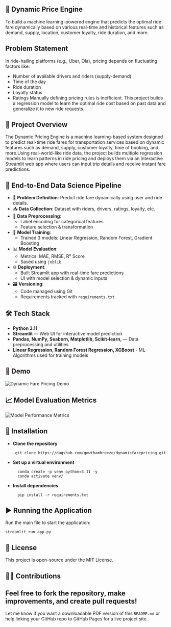 ## 📰 Dynamic Price Engine

To build a machine learning-powered engine that predicts the optimal ride fare dynamically based on various real-time and historical features such as demand, supply, location, customer loyalty, ride duration, and more.

## Problem Statement
In ride-hailing platforms (e.g., Uber, Ola), pricing depends on fluctuating factors like:
- Number of available drivers and riders (supply-demand)
- Time of the day
- Ride duration
- Loyalty status
- Ratings
Manually defining pricing rules is inefficient. This project builds a regression model to learn the optimal ride cost based on past data and generalize it to new ride requests.

## 🧠 Project Overview
The Dynamic Pricing Engine is a machine learning-based system designed to predict real-time ride fares for transportation services based on dynamic features such as demand, supply, customer loyalty, time of booking, and more.Using real-world-like ride data, the project builds multiple regression models to learn patterns in ride pricing and deploys them via an interactive Streamlit web app where users can input trip details and receive instant fare predictions.

## 🚀 End-to-End Data Science Pipeline

- 📌 **Problem Definition**: Predict ride fare dynamically using user and ride details.
- 📥 **Data Collection**: Dataset with riders, drivers, ratings, loyalty, etc.
- 🧹 **Data Preprocessing**:
  - Label encoding for categorical features
  - Feature selection & transformation
- 🧠 **Model Training**:
  - Trained 3 models: Linear Regression, Random Forest, Gradient Boosting
- 📊 **Model Evaluation**:
  - Metrics: MAE, RMSE, R² Score
  - Saved using `joblib`
- 🌐 **Deployment**:
  - Built Streamlit app with real-time fare predictions
  - UI with model selection & dynamic inputs
- 🗃️ **Versioning**:
  - Code managed using Git
  - Requirements tracked with `requirements.txt`

## 🛠️ Tech Stack

- **Python 3.11**
- **Streamlit** — Web UI for interactive model prediction
- **Pandas, NumPy, Seaborn, Matplotlib, Scikit-learn,** — Data preprocessing and utilities
- **Linear Regression, Random Forest Regression, XGBoost** - ML Algorithms used for training models

## 🚀 Demo

![Dynamic Fare Pricing Demo](https://github.com/gowthamnagu/dynamicfarepricing/blob/main/image/ScreenRecording2025-07-21165458-ezgif.com-video-to-gif-converter.gif?raw=true)

## 📈 Model Evaluation Metrics

![Model Performance Metrics](https://github.com/gowthamnagu/dynamicfarepricing/blob/main/image/metrics.png)
  
## 🚀 Installation    

- **Clone the repository**
    
       git clone https://dagshub.com/gowthambreeze/dynamicfarepricing.git

- **Set up a virtual environment** 

        conda create -p venv python=3.11 -y
        conda activate venv/

- **Install dependencies** 

        pip install -r requirements.txt

 
## ▶️ Running the Application

Run the main file to start the application:

    streamlit run app.py

## 📄 License

This project is open-source under the MIT License.


## 🙋‍♂️ Contributions

Feel free to fork the repository, make improvements, and create pull requests!
---
Let me know if you want a downloadable PDF version of this `README.md` or help linking your GitHub repo to GitHub Pages for a live project site.

